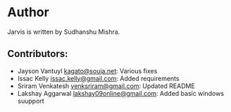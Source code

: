Author
======
Jarvis is written by Sudhanshu Mishra.

Contributors:
-------------
* Jayson Vantuyl <kagato@souja.net>: Various fixes
* Issac Kelly <issac.kelly@gmail.com>: Added requirements
* Sriram Venkatesh <venksriram@gmail.com>: Updated README
* Lakshay Aggarwal <lakshay09online@gmail.com>: Added basic windows suupport
